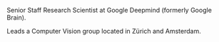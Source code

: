 Senior Staff Research Scientist at Google Deepmind (formerly Google Brain).

Leads a Computer Vision group located in Zürich and Amsterdam.